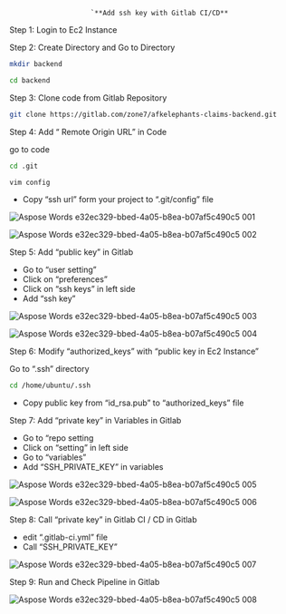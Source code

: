                         `**Add ssh key with Gitlab CI/CD** 

Step 1: Login to Ec2 Instance

Step 2: Create Directory and Go to Directory
```bash
mkdir backend 
```
```bash
cd backend
```
Step 3: Clone code from Gitlab Repository

```bash
git clone https://gitlab.com/zone7/afkelephants-claims-backend.git 
```
Step 4:  Add “ Remote Origin URL” in Code

go to code
```bash
cd .git
```
```bash
vim config
```
- Copy “ssh url” form your project to “.git/config” file

![Aspose Words e32ec329-bbed-4a05-b8ea-b07af5c490c5 001](https://user-images.githubusercontent.com/95607370/173498420-acaaa24a-015c-4dfb-a002-1ed7995ee3cb.png)

![Aspose Words e32ec329-bbed-4a05-b8ea-b07af5c490c5 002](https://user-images.githubusercontent.com/95607370/173498465-75c9fd12-9fc3-4608-8571-f5b7d6c9d7d0.png)

Step 5:  Add “public key” in Gitlab

- Go to “user setting”
- Click on “preferences”
- Click on “ssh keys” in left side
- Add “ssh key”

![Aspose Words e32ec329-bbed-4a05-b8ea-b07af5c490c5 003](https://user-images.githubusercontent.com/95607370/173498502-0ac6c13b-0223-4fda-be8b-8d1c3e63adec.png)

![Aspose Words e32ec329-bbed-4a05-b8ea-b07af5c490c5 004](https://user-images.githubusercontent.com/95607370/173498525-6714cdee-3b82-4c6d-9061-9fb1cac8ec49.png)

Step 6: Modify “authorized\_keys” with “public key in Ec2 Instance”

Go to “.ssh” directory
```bash
cd /home/ubuntu/.ssh 
```
- Copy public key from “id\_rsa.pub” to “authorized\_keys” file

Step 7: Add “private key” in Variables in Gitlab

- Go to “repo setting
- Click on “setting” in left side
- Go to “variables”
- Add “SSH\_PRIVATE\_KEY” in variables

![Aspose Words e32ec329-bbed-4a05-b8ea-b07af5c490c5 005](https://user-images.githubusercontent.com/95607370/173498606-c46e8c11-f703-4fd7-a8c0-04eeb9ab9ee4.png)

![Aspose Words e32ec329-bbed-4a05-b8ea-b07af5c490c5 006](https://user-images.githubusercontent.com/95607370/173498638-587783f7-eb77-4eef-8d68-65bde0a49407.png)

Step 8: Call “private key” in Gitlab CI / CD in Gitlab

- edit “.gitlab-ci.yml” file
- Call “SSH\_PRIVATE\_KEY”

![Aspose Words e32ec329-bbed-4a05-b8ea-b07af5c490c5 007](https://user-images.githubusercontent.com/95607370/173498687-43ef2af7-9fd3-49a8-b377-d964a327e6a5.png)

Step 9: Run and Check Pipeline in Gitlab

![Aspose Words e32ec329-bbed-4a05-b8ea-b07af5c490c5 008](https://user-images.githubusercontent.com/95607370/173498726-2650e445-362c-4385-8924-760634a3076a.png)




